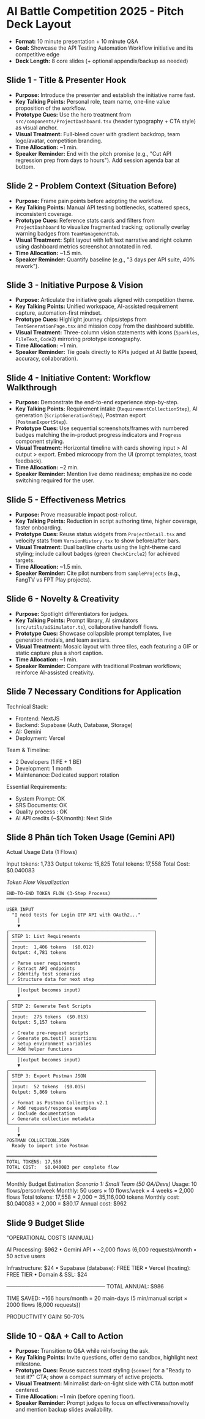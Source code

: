 # AI Battle Competition 2025 - Pitch Deck Layout

- **Format:** 10 minute presentation + 10 minute Q&A
- **Goal:** Showcase the API Testing Automation Workflow initiative and its competitive edge
- **Deck Length:** 8 core slides (+ optional appendix/backup as needed)

## Slide 1 - Title & Presenter Hook
- **Purpose:** Introduce the presenter and establish the initiative name fast.
- **Key Talking Points:** Personal role, team name, one-line value proposition of the workflow.
- **Prototype Cues:** Use the hero treatment from `src/components/ProjectDashboard.tsx` (header typography + CTA style) as visual anchor.
- **Visual Treatment:** Full-bleed cover with gradient backdrop, team logo/avatar, competition branding.
- **Time Allocation:** ~1 min.
- **Speaker Reminder:** End with the pitch promise (e.g., "Cut API regression prep from days to hours"). Add session agenda bar at bottom.

## Slide 2 - Problem Context (Situation Before)
- **Purpose:** Frame pain points before adopting the workflow.
- **Key Talking Points:** Manual API testing bottlenecks, scattered specs, inconsistent coverage.
- **Prototype Cues:** Reference stats cards and filters from `ProjectDashboard` to visualize fragmented tracking; optionally overlay warning badges from `TeamManagementTab`.
- **Visual Treatment:** Split layout with left text narrative and right column using dashboard metrics screenshot annotated in red.
- **Time Allocation:** ~1.5 min.
- **Speaker Reminder:** Quantify baseline (e.g., "3 days per API suite, 40% rework").

## Slide 3 - Initiative Purpose & Vision
- **Purpose:** Articulate the initiative goals aligned with competition theme.
- **Key Talking Points:** Unified workspace, AI-assisted requirement capture, automation-first mindset.
- **Prototype Cues:** Highlight journey chips/steps from `TestGenerationPage.tsx` and mission copy from the dashboard subtitle.
- **Visual Treatment:** Three-column vision statements with icons (`Sparkles`, `FileText`, `Code2`) mirroring prototype iconography.
- **Time Allocation:** ~1 min.
- **Speaker Reminder:** Tie goals directly to KPIs judged at AI Battle (speed, accuracy, collaboration).

## Slide 4 - Initiative Content: Workflow Walkthrough
- **Purpose:** Demonstrate the end-to-end experience step-by-step.
- **Key Talking Points:** Requirement intake (`RequirementCollectionStep`), AI generation (`ScriptGenerationStep`), Postman export (`PostmanExportStep`).
- **Prototype Cues:** Use sequential screenshots/frames with numbered badges matching the in-product progress indicators and `Progress` component styling.
- **Visual Treatment:** Horizontal timeline with cards showing input > AI output > export. Embed microcopy from the UI (prompt templates, toast feedback).
- **Time Allocation:** ~2 min.
- **Speaker Reminder:** Mention live demo readiness; emphasize no code switching required for the user.

## Slide 5 - Effectiveness Metrics
- **Purpose:** Prove measurable impact post-rollout.
- **Key Talking Points:** Reduction in script authoring time, higher coverage, faster onboarding.
- **Prototype Cues:** Reuse status widgets from `ProjectDetail.tsx` and velocity stats from `VersionHistory.tsx` to show before/after bars.
- **Visual Treatment:** Dual bar/line charts using the light-theme card styling; include callout badges (green `CheckCircle2`) for achieved targets.
- **Time Allocation:** ~1.5 min.
- **Speaker Reminder:** Cite pilot numbers from `sampleProjects` (e.g., FangTV vs FPT Play projects).

## Slide 6 - Novelty & Creativity
- **Purpose:** Spotlight differentiators for judges.
- **Key Talking Points:** Prompt library, AI simulators (`src/utils/aiSimulator.ts`), collaborative handoff flows.
- **Prototype Cues:** Showcase collapsible prompt templates, live generation modals, and team avatars.
- **Visual Treatment:** Mosaic layout with three tiles, each featuring a GIF or static capture plus a short caption.
- **Time Allocation:** ~1 min.
- **Speaker Reminder:** Compare with traditional Postman workflows; reinforce AI-assisted creativity.

## Slide 7 Necessary Conditions for Application
Technical Stack:
- Frontend: NextJS 
- Backend: Supabase (Auth, Database, Storage)
- AI: Gemini
- Deployment: Vercel

Team & Timeline:
- 2 Developers (1 FE + 1 BE)
- Development: 1 month
- Maintenance: Dedicated support rotation

Essential Requirements:
- System Prompt: OK
- SRS Documents: OK
- Quality process : OK
- AI API credits (~$X/month): Next Slide

## Slide 8 Phân tích Token Usage (Gemini API)
Actual Usage Data (1 Flows)

Input tokens: 1,733
Output tokens: 15,825
Total tokens: 17,558
Total Cost: $0.040083

*Token Flow Visualization*
```
END-TO-END TOKEN FLOW (3-Step Process)
═══════════════════════════════════════════════════════

USER INPUT
  "I need tests for Login OTP API with OAuth2..."
    │
    ▼
┌─────────────────────────────────────────────────────┐
│ STEP 1: List Requirements                           │
│ ─────────────────────────────────────────────────   │
│ Input:  1,406 tokens  ($0.012)                      │
│ Output: 4,781 tokens                                │
│                                                     │
│ ✓ Parse user requirements                           │
│ ✓ Extract API endpoints                             │
│ ✓ Identify test scenarios                           │
│ ✓ Structure data for next step                      │
└─────────────────────────────────────────────────────┘
    │(output becomes input) 
    ▼
┌─────────────────────────────────────────────────────┐
│ STEP 2: Generate Test Scripts                       │
│ ─────────────────────────────────────────────────   │
│ Input:  275 tokens  ($0.013)                        │
│ Output: 5,157 tokens                                │
│                                                     │
│ ✓ Create pre-request scripts                        │
│ ✓ Generate pm.test() assertions                     │
│ ✓ Setup environment variables                       │
│ ✓ Add helper functions                              │
└─────────────────────────────────────────────────────┘
    │(output becomes input) 
    ▼
┌─────────────────────────────────────────────────────┐
│ STEP 3: Export Postman JSON                         │
│ ─────────────────────────────────────────────────   │
│ Input:  52 tokens  ($0.015)                         │
│ Output: 5,869 tokens                                │
│                                                     │
│ ✓ Format as Postman Collection v2.1                 │
│ ✓ Add request/response examples                     │
│ ✓ Include documentation                             │
│ ✓ Generate collection metadata                      │
└─────────────────────────────────────────────────────┘
    │
    ▼
POSTMAN COLLECTION.JSON
  Ready to import into Postman

═══════════════════════════════════════════════════════
TOTAL TOKENS: 17,558
TOTAL COST:   $0.040083 per complete flow
═══════════════════════════════════════════════════════
```



Monthly Budget Estimation
*Scenario 1: Small Team (50 QA/Devs)*
Usage: 10 flows/person/week
Monthly: 50 users × 10 flows/week × 4 weeks = 2,000 flows
Total tokens: 17,558 × 2,000 = 35,116,000 tokens
Monthly cost: $0.040083 × 2,000 = $80.17
Annual cost: $962



## Slide 9 Budget Slide
"OPERATIONAL COSTS (ANNUAL)

AI Processing:        $962
  • Gemini API
  • ~2,000 flows (6,000 requests)/month
  • 50 active users

Infrastructure:       $24
  • Supabase (database):	FREE TIER
  • Vercel (hosting):	FREE TIER
  • Domain & SSL:	$24

──────────────────────────
TOTAL ANNUAL:        $986

TIME SAVED: ~166 hours/month = 20 main-days
(5 min/manual script × 2000 flows (6,000 requests))

PRODUCTIVITY GAIN: 50-70%




## Slide 10 - Q&A + Call to Action
- **Purpose:** Transition to Q&A while reinforcing the ask.
- **Key Talking Points:** Invite questions, offer demo sandbox, highlight next milestone.
- **Prototype Cues:** Reuse success toast styling (`sonner`) for a "Ready to test it?" CTA; show a compact summary of active projects.
- **Visual Treatment:** Minimalist dark-on-light slide with CTA button motif centered.
- **Time Allocation:** ~1 min (before opening floor).
- **Speaker Reminder:** Prompt judges to focus on effectiveness/novelty and mention backup slides availability.
